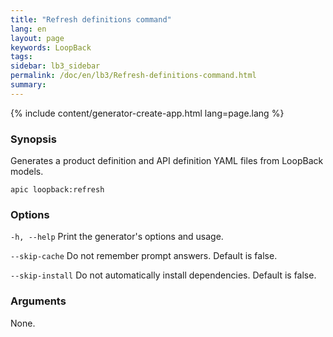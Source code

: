 ```yaml
---
title: "Refresh definitions command"
lang: en
layout: page
keywords: LoopBack
tags:
sidebar: lb3_sidebar
permalink: /doc/en/lb3/Refresh-definitions-command.html
summary:
---
```


{% include content/generator-create-app.html lang=page.lang %}

### Synopsis

Generates a product definition and API definition YAML files from LoopBack models.

```
apic loopback:refresh
```

### Options

`-h, --help`
Print the generator's options and usage.

`--skip-cache`
Do not remember prompt answers. Default is false.

`--skip-install`
Do not automatically install dependencies. Default is false.

### Arguments

None.
